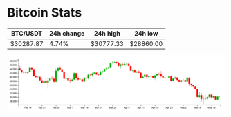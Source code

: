 # Bitcoin Stats

BTC/USDT|24h change|24h high|24h low|
|---|---|---|---|
|$30287.87|4.74%|$30777.33|$28860.00|

<img src="./chart.svg">
